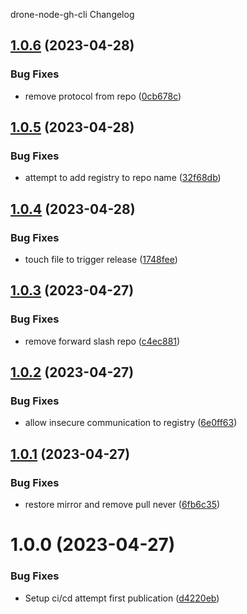 drone-node-gh-cli Changelog

## [1.0.6](https://github.com/pbabbott/drone-node-gh-cli/compare/v1.0.5...v1.0.6) (2023-04-28)


### Bug Fixes

* remove protocol from repo ([0cb678c](https://github.com/pbabbott/drone-node-gh-cli/commit/0cb678cf9f66f60efb073e817f4aabc2c52bd5c0))

## [1.0.5](https://github.com/pbabbott/drone-node-gh-cli/compare/v1.0.4...v1.0.5) (2023-04-28)


### Bug Fixes

* attempt to add registry to repo name ([32f68db](https://github.com/pbabbott/drone-node-gh-cli/commit/32f68dbb3897560d806410a92c5809ccc1c19c8e))

## [1.0.4](https://github.com/pbabbott/drone-node-gh-cli/compare/v1.0.3...v1.0.4) (2023-04-28)


### Bug Fixes

* touch file to trigger release ([1748fee](https://github.com/pbabbott/drone-node-gh-cli/commit/1748fee6d2cb5f687619a1631501e4b89f65a033))

## [1.0.3](https://github.com/pbabbott/drone-node-gh-cli/compare/v1.0.2...v1.0.3) (2023-04-27)


### Bug Fixes

* remove forward slash repo ([c4ec881](https://github.com/pbabbott/drone-node-gh-cli/commit/c4ec8811e8ff2b8e4a72bd5ade9d4d389db17523))

## [1.0.2](https://github.com/pbabbott/drone-node-gh-cli/compare/v1.0.1...v1.0.2) (2023-04-27)


### Bug Fixes

* allow insecure communication to registry ([6e0ff63](https://github.com/pbabbott/drone-node-gh-cli/commit/6e0ff63f653e208d38e0bfa4874601d8f60a4404))

## [1.0.1](https://github.com/pbabbott/drone-node-gh-cli/compare/v1.0.0...v1.0.1) (2023-04-27)


### Bug Fixes

* restore mirror and remove pull never ([6fb6c35](https://github.com/pbabbott/drone-node-gh-cli/commit/6fb6c35e6513049d403b46493514cefceab7d15b))

# 1.0.0 (2023-04-27)


### Bug Fixes

* Setup ci/cd attempt first publication ([d4220eb](https://github.com/pbabbott/drone-node-gh-cli/commit/d4220eb3c53f2433ad51bd106f55b0f81edc224a))
